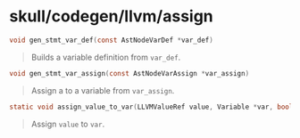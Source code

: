 # skull/codegen/llvm/assign

```c
void gen_stmt_var_def(const AstNodeVarDef *var_def)
```

> Builds a variable definition from `var_def`.

```c
void gen_stmt_var_assign(const AstNodeVarAssign *var_assign)
```

> Assign a to a variable from `var_assign`.

```c
static void assign_value_to_var(LLVMValueRef value, Variable *var, bool is_first_assign)
```

> Assign `value` to `var`.

